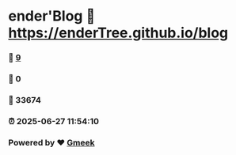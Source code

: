 # ender'Blog :link: https://enderTree.github.io/blog 
### :page_facing_up: [9](https://enderTree.github.io/blog/tag.html) 
### :speech_balloon: 0 
### :hibiscus: 33674 
### :alarm_clock: 2025-06-27 11:54:10 
### Powered by :heart: [Gmeek](https://github.com/Meekdai/Gmeek)
